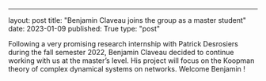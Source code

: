 ---
layout: post
title:  "Benjamin Claveau joins the group as a master student"
date:   2023-01-09
published: True
type: "post"


Following a very promising research internship with Patrick Desrosiers during the fall semester 2022, Benjamin Claveau decided to continue working with us at the master’s level. His project will focus on the Koopman theory of complex dynamical systems on networks.  Welcome Benjamin !
